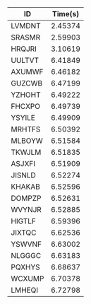 |ID|Time(s)|
|-|-|
|LVMDNT|2.45374|
|SRASMR|2.59903|
|HRQJRI|3.10619|
|UULTVT|6.41849|
|AXUMWF|6.46182|
|GUZCWB|6.47199|
|YZHOHT|6.49222|
|FHCXPO|6.49739|
|YSYILE|6.49909|
|MRHTFS|6.50392|
|MLBOYW|6.51584|
|TKWJLM|6.51835|
|ASJXFI|6.51909|
|JISNLD|6.52274|
|KHAKAB|6.52596|
|DOMPZP|6.52631|
|WVYNJR|6.52885|
|HIGTLF|6.59396|
|JIXTQC|6.62536|
|YSWVNF|6.63002|
|NLGGGC|6.63183|
|PQXHYS|6.68637|
|WCXUMP|6.70378|
|LMHEQI|6.72798|
